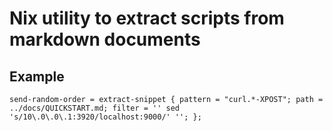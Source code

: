 
# Nix utility to extract scripts from markdown documents

## Example

```
send-random-order = extract-snippet { pattern = "curl.*-XPOST"; path = ../docs/QUICKSTART.md; filter = '' sed 's/10\.0\.0\.1:3920/localhost:9000/' ''; };
```
